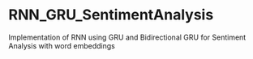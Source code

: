 # RNN_GRU_SentimentAnalysis
Implementation of RNN using GRU and Bidirectional GRU for Sentiment Analysis with word embeddings
